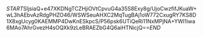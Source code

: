$START$SljsiaQ+e47XKDNgTCZHjiOVtCpvuG4a35S8Exy8g/UjoCwzfifJKuaW+wL3hAEbvAzRdgPHZO46/WSWSeuAHXC2MqTugBAj1oW772CxugRY7KS8D1X8xgUcyg0KAEMMP4DwKnESkpcS/P56psk6UTiQeRi11NxMPjNA+YWI1iwa6MAo7AhrGvezH4sOQXk9zLeBRAEZbG4Q6aiHTNicjQ==$END$